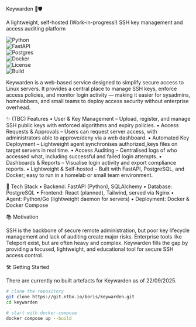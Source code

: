 Keywarden 🔑🛡️

A lightweight, self-hosted (Work-in-progress!) SSH key management and access auditing platform

![Python](https://img.shields.io/badge/python-3.11%2B-blue)  
![FastAPI](https://img.shields.io/badge/FastAPI-0.114%2B-009688?logo=fastapi)  
![Postgres](https://img.shields.io/badge/Postgres-17-336791?logo=postgresql)  
![Docker](https://img.shields.io/badge/docker-ready-2496ED?logo=docker)  
![License](https://img.shields.io/badge/license-AGPL3.0-green)  
![Build](https://img.shields.io/github/actions/workflow/status/not-Boris/keywarden/ci.yml?branch=main&label=build&logo=github)  

Keywarden is a web-based service designed to simplify secure access to Linux servers. It provides a central place to manage SSH keys, enforce access policies, and monitor login activity — making it easier for sysadmins, homelabbers, and small teams to deploy access security without enterprise overhead.

✨ (TBC) Features
	•	User & Key Management – Upload, register, and manage SSH public keys with enforced algorithms and expiry policies.
	•	Access Requests & Approvals – Users can request server access, with administrators able to approve/deny via a web dashboard.
	•	Automated Key Deployment – Lightweight agent synchronises authorized_keys files on target servers in real time.
	•	Access Auditing – Centralised logs of who accessed what, including successful and failed login attempts.
	•	Dashboards & Reports – Visualise login activity and export compliance reports.
	•	Lightweight & Self-hosted – Built with FastAPI, PostgreSQL, and Docker; easy to run in a homelab or small team environment.

🚀 Tech Stack
	•	Backend: FastAPI (Python), SQLAlchemy
	•	Database: PostgreSQL
	•	Frontend: React (planned), Tailwind, served via Nginx
	•	Agent: Python/Go (lightweight daemon for servers)
	•	Deployment: Docker & Docker Compose

📚 Motivation

SSH is the backbone of secure remote administration, but poor key lifecycle management and lack of auditing create major risks. Enterprise tools like Teleport exist, but are often heavy and complex. Keywarden fills the gap by providing a focused, lightweight, and educational tool for secure SSH access control.

🛠️ Getting Started

There are currently no built artefacts for Keywarden as of 22/09/2025.

```bash
# clone the repository
git clone https://git.ntbx.io/boris/keywarden.git
cd keywarden

# start with docker-compose
docker compose up --build
```